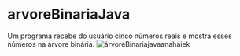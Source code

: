 # arvoreBinariaJava
Um programa recebe do usuário cinco números reais e mostra esses números na árvore binária.
![árvoreBinariajavaanahaiek](https://github.com/anahaiek/arvoreBinariaJava/assets/88678265/7410567a-bc9a-4871-b721-dda1694b972e)
